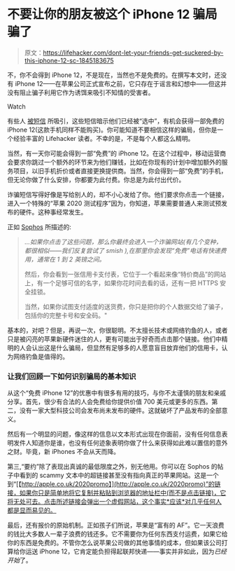 # 不要让你的朋友被这个 iPhone 12 骗局骗了

> 原文：<https://lifehacker.com/dont-let-your-friends-get-suckered-by-this-iphone-12-sc-1845183675>

不，你不会得到 iPhone 12，不是现在，当然也不是免费的。在撰写本文时，还没有 iPhone 12——在苹果公司正式宣布之前，它只存在于谣言和幻想中——但这并没有阻止骗子利用它作为诱饵来吸引不知情的受害者。

Watch

有些人 [被短信](https://threatpost.com/free-apple-iphone-12-texts/159530/#:~:text=Chatbot%20Scam%20Spreads%20Via%20Texts&text=Convincing%20SMS%20messages%20tell%20victims,free%20trials%E2%80%9D%20of%20iPhone%2012.) 所吸引，这些短信暗示他们已经被“选中”，有机会获得一部免费的 iPhone 12(这款手机同样不能购买)。你可能知道不要相信这样的骗局，但你是一个经验丰富的 Lifehacker 读者。不幸的是，不是每个人都这么精明。

当然，有一天你可能会得到一部“免费”的 iPhone 12。在这个过程中，移动运营商会要求你跳过一个额外的环节来为他们赚钱，比如在你现有的计划中增加额外的服务项目，以旧手机折价或者直接更换提供商。当然，你会得到一部“免费”的手机，但无论你做了什么安排，你都要为此付费。你总是为此付出代价。

诈骗短信写得好像是写给别人的，却不小心发给了你。他们要求你点击一个链接，进入一个特殊的“苹果 2020 测试程序”因为，你知道，苹果需要普通人来测试预发布的硬件。这种事经常发生。

正如 [Sophos](https://nakedsecurity.sophos.com/2020/09/24/sms-phishing-scam-pretends-to-be-apple-chatbot-dont-fall-for-it) 所描述的:

> *...如果你点击了这些问题，那么你最终会进入一个诈骗网站(有几个变种，都很相似——我们反复尝试了 smish ),在那里你会发现“免费”电话有快递费用，通常在 1 到 2 英镑之间。*
> 
> 然后，你会看到一张信用卡支付表，它位于一个看起来像“特价商品”的网站上，有一个足够可信的名字，如果你花时间去看的话，还有一把 HTTPS 安全挂锁。
> 
> 当然，如果你试图支付适度的送货费，你只是把你的个人数据交给了骗子，包括你的完整卡号和安全码。"

基本的，对吧？但是，再说一次，你很聪明。不太擅长技术或网络钓鱼的人，或者只是被闪亮的苹果新硬件迷住的人，更有可能出于好奇而点击那个链接。他们中精明的人会认出这是什么骗局，但显然有足够多的人愿意盲目放弃他们的信用卡，认为网络钓鱼是值得的。

### 让我们回顾一下如何识别骗局的基本知识

从这个“免费 iPhone 12”的优惠中有很多有用的技巧，与你不太谨慎的朋友和亲戚分享。首先，很少有合法的人会免费给你提供价值 700 美元或更多的东西。第二，没有一家大型科技公司会发布尚未发布的硬件。这就破坏了产品发布的全部意义。

然后有一个明显的问题，像这样的信息以文本形式出现在你面前，没有任何信息表明发件人知道你是谁，也没有任何迹象表明你做了什么来获得如此难以置信的意外之财。毕竟，新 iPhones 不会从天而降。

第三,“要约”除了表现出真诚的最低限度之外，别无他用。你可以在 Sophos 的帖子中看到的 scammy 文本中的超链接甚至没有指向真正的苹果网站。这是一个到“[【http://apple.co.uk/2020promo】](http://apple.co.uk/2020promo)”的链接，如果你只是简单地将它复制并粘贴到浏览器的地址栏中(而不是点击链接)，它将无处可去。点击所述链接会弹出一个虚假网站，这个事实*应该*对几乎任何人都是显而易见的。

最后，还有报价的原始机制。正如孩子们所说，苹果是“富有的 AF”。它一天浪费的钱比大多数人一辈子浪费的钱还多。它不需要你为任何东西支付运费，如果它给你的东西是免费的。不管你怎么说苹果公司做的其他事情的成本，但如果该公司打算给你运送 iPhone 12，它肯定能负担得起联邦快递——事实并非如此，因为*已经开始*了。